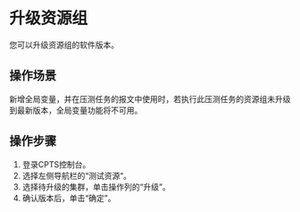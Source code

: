 # 升级资源组<a name="cpts_01_0026"></a>

您可以升级资源组的软件版本。

## 操作场景<a name="section13915125618129"></a>

新增全局变量，并在压测任务的报文中使用时，若执行此压测任务的资源组未升级到最新版本，全局变量功能将不可用。

## 操作步骤<a name="section6328411762"></a>

1.  登录CPTS控制台。
2.  选择左侧导航栏的“测试资源“。
3.  选择待升级的集群，单击操作列的“升级”。
4.  确认版本后，单击“确定”。

